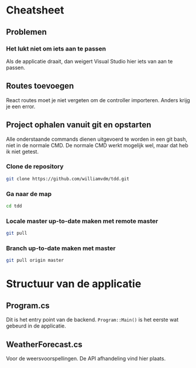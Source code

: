 # Cheatsheet
## Problemen
### Het lukt niet om iets aan te passen
Als de applicatie draait, dan weigert Visual Studio hier iets van aan te passen.

## Routes toevoegen
React routes moet je niet vergeten om de controller importeren. Anders krijg je een error.

## Project ophalen vanuit git en opstarten
Alle onderstaande commands dienen uitgevoerd te worden in een git bash, niet in de normale CMD. De normale CMD werkt mogelijk wel, maar dat heb ik niet getest.

### Clone de repository
```bash
git clone https://github.com/williamvdm/tdd.git
```

### Ga naar de map
```bash
cd tdd
```

### Locale master up-to-date maken met remote master
```bash
git pull
```

### Branch up-to-date maken met master
```bash
git pull origin master
```

# Structuur van de applicatie
## Program.cs
Dit is het entry point van de backend. `Program::Main()` is het eerste wat gebeurd in de applicatie.

## WeatherForecast.cs
Voor de weersvoorspellingen. De API afhandeling vind hier plaats.

